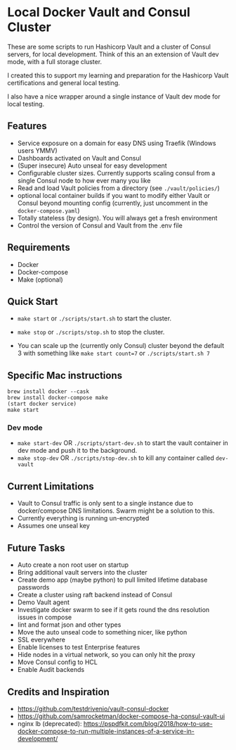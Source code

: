 # Local Docker Vault and Consul Cluster

These are some scripts to run Hashicorp Vault and a cluster of Consul servers, for local development. Think of this an an extension of Vault dev mode, with a full storage cluster.

I created this to support my learning and preparation for the Hashicorp Vault certifications and general local testing.

I also have a nice wrapper around a single instance of Vault dev mode for local testing.

## Features

* Service exposure on a domain for easy DNS using Traefik (Windows users YMMV)
* Dashboards activated on Vault and Consul
* (Super insecure) Auto unseal for easy development
* Configurable cluster sizes. Currently supports scaling consul from a single Consul node to how ever many you like
* Read and load Vault policies from a directory (see `./vault/policies/`)
* optional local container builds if you want to modify either Vault or Consul beyond mounting config (currently, just uncomment in the `docker-compose.yaml`)
* Totally stateless (by design). You will always get a fresh environment
* Control the version of Consul and Vault from the .env file

## Requirements

* Docker
* Docker-compose
* Make (optional)

## Quick Start

* `make start` or `./scripts/start.sh` to start the cluster.
* `make stop` or `./scripts/stop.sh` to stop the cluster.

* You can scale up the (currently only Consul) cluster beyond the default 3 with something like `make start count=7` or `./scripts/start.sh 7`

## Specific Mac instructions
```
brew install docker --cask
brew install docker-compose make
(start docker service)
make start
```

### Dev mode

* `make start-dev` OR `./scripts/start-dev.sh` to start the vault container in dev mode and push it to the background.
* `make stop-dev` OR `./scripts/stop-dev.sh` to kill any container called `dev-vault`

## Current Limitations

* Vault to Consul traffic is only sent to a single instance due to docker/compose DNS limitations. Swarm might be a solution to this.
* Currently everything is running un-encrypted
* Assumes one unseal key

## Future Tasks

* Auto create a non root user on startup
* Bring additional vault servers into the cluster
* Create demo app (maybe python) to pull limited lifetime database passwords
* Create a cluster using raft backend instead of Consul
* Demo Vault agent
* Investigate docker swarm to see if it gets round the dns resolution issues in compose
* lint and format json and other types
* Move the auto unseal code to something nicer, like python
* SSL everywhere
* Enable licenses to test Enterprise features
* Hide nodes in a virtual network, so you can only hit the proxy
* Move Consul config to HCL
* Enable Audit backends

## Credits and Inspiration
* https://github.com/testdrivenio/vault-consul-docker
* https://github.com/samrocketman/docker-compose-ha-consul-vault-ui
* nginx lb (deprecated): https://pspdfkit.com/blog/2018/how-to-use-docker-compose-to-run-multiple-instances-of-a-service-in-development/
